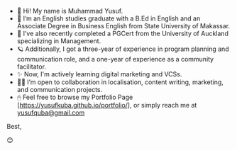- 👋 Hi! My name is Muhammad Yusuf.
- 👀 I’m an English studies graduate with a B.Ed in English and an Associate Degree in Business English from State University of Makassar.
- 🌱 I’ve also recently completed a PGCert from the University of Auckland specializing in Management.
- 🪐 Additionally, I got a three-year of experience in program planning and communication role, and a one-year of experience as a community facilitator.
- ✨ Now, I'm actively learning digital marketing and VCSs.
- 🐱‍🏍 I’m open to collaboration in localisation, content writing, marketing, and communication projects.
- 🖱 Feel free to browse my Portfolio Page [https://yusufkuba.github.io/portfolio/], or simply reach me at yusufquba@gmail.com

Best,

😊

<!---
yusufkuba/yusufkuba is a ✨ special ✨ repository because its `README.md` (this file) appears on your GitHub profile.
You can click the Preview link to take a look at your changes.
--->
